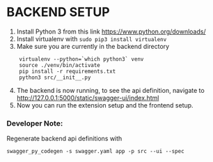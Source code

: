 # BACKEND SETUP

1. Install Python 3 from this link https://www.python.org/downloads/
2. Install virtualenv with `sudo pip3 install virtualenv`
3. Make sure you are currently in the backend directory
```
    virtualenv --python=`which python3` venv
    source ./venv/bin/activate
    pip install -r requirements.txt
    python3 src/__init__.py
```
4. The backend is now running, to see the api definition, navigate to http://127.0.0.1:5000/static/swagger-ui/index.html
5. Now you can run the extension setup and the frontend setup.

### Developer Note:

Regenerate backend api definitions with

`swagger_py_codegen -s swagger.yaml app -p src --ui --spec`


